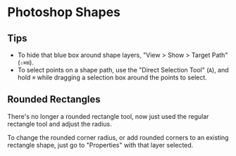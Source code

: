 # Photoshop Shapes

## Tips

- To hide that blue box around shape layers, "View > Show > Target Path" (`⇧⌘H`).
- To select points on a shape path, use the "Direct Selection Tool" (`A`), and hold `⌘` while dragging a selection box around the points to select.

## Rounded Rectangles

There's no longer a rounded rectangle tool, now just used the regular rectangle tool and adjust the radius.

To change the rounded corner radius, or add rounded corners to an existing rectangle shape, just go to "Properties" with that layer selected.